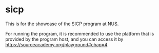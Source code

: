 # sicp
This is for the showcase of the SICP program at NUS.

For running the program, it is recommended to use the platform that is provided by the program host,
and you can access it by https://sourceacademy.org/playground#chap=4
